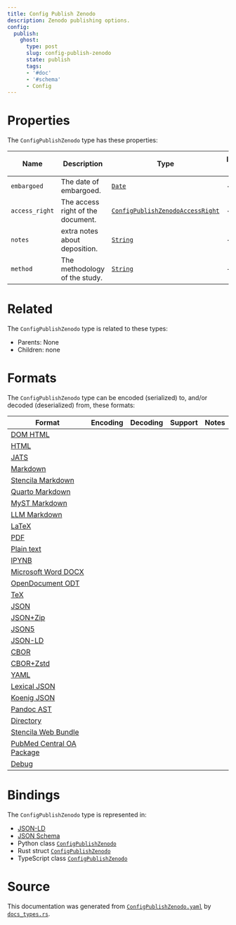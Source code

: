```yaml
---
title: Config Publish Zenodo
description: Zenodo publishing options.
config:
  publish:
    ghost:
      type: post
      slug: config-publish-zenodo
      state: publish
      tags:
      - '#doc'
      - '#schema'
      - Config
---
```


# Properties

The `ConfigPublishZenodo` type has these properties:

| Name           | Description                       | Type                                                                                                                   | Inherited from | `JSON-LD @id` | Aliases        |
| -------------- | --------------------------------- | ---------------------------------------------------------------------------------------------------------------------- | -------------- | ------------- | -------------- |
| `embargoed`    | The date of embargoed.            | [`Date`](https://stencila.ghost.io/docs/reference/schema/date)                                                         | -              | ``            | -              |
| `access_right` | The access right of the document. | [`ConfigPublishZenodoAccessRight`](https://stencila.ghost.io/docs/reference/schema/config-publish-zenodo-access-right) | -              | ``            | `access-right` |
| `notes`        | extra notes about deposition.     | [`String`](https://stencila.ghost.io/docs/reference/schema/string)                                                     | -              | ``            | -              |
| `method`       | The methodology of the study.     | [`String`](https://stencila.ghost.io/docs/reference/schema/string)                                                     | -              | ``            | -              |

# Related

The `ConfigPublishZenodo` type is related to these types:

- Parents: None
- Children: none

# Formats

The `ConfigPublishZenodo` type can be encoded (serialized) to, and/or decoded (deserialized) from, these formats:

| Format                                                                               | Encoding | Decoding | Support | Notes |
| ------------------------------------------------------------------------------------ | -------- | -------- | ------- | ----- |
| [DOM HTML](https://stencila.ghost.io/docs/reference/formats/dom.html)                |          |          |         |
| [HTML](https://stencila.ghost.io/docs/reference/formats/html)                        |          |          |         |
| [JATS](https://stencila.ghost.io/docs/reference/formats/jats)                        |          |          |         |
| [Markdown](https://stencila.ghost.io/docs/reference/formats/md)                      |          |          |         |
| [Stencila Markdown](https://stencila.ghost.io/docs/reference/formats/smd)            |          |          |         |
| [Quarto Markdown](https://stencila.ghost.io/docs/reference/formats/qmd)              |          |          |         |
| [MyST Markdown](https://stencila.ghost.io/docs/reference/formats/myst)               |          |          |         |
| [LLM Markdown](https://stencila.ghost.io/docs/reference/formats/llmd)                |          |          |         |
| [LaTeX](https://stencila.ghost.io/docs/reference/formats/latex)                      |          |          |         |
| [PDF](https://stencila.ghost.io/docs/reference/formats/pdf)                          |          |          |         |
| [Plain text](https://stencila.ghost.io/docs/reference/formats/text)                  |          |          |         |
| [IPYNB](https://stencila.ghost.io/docs/reference/formats/ipynb)                      |          |          |         |
| [Microsoft Word DOCX](https://stencila.ghost.io/docs/reference/formats/docx)         |          |          |         |
| [OpenDocument ODT](https://stencila.ghost.io/docs/reference/formats/odt)             |          |          |         |
| [TeX](https://stencila.ghost.io/docs/reference/formats/tex)                          |          |          |         |
| [JSON](https://stencila.ghost.io/docs/reference/formats/json)                        |          |          |         |
| [JSON+Zip](https://stencila.ghost.io/docs/reference/formats/json.zip)                |          |          |         |
| [JSON5](https://stencila.ghost.io/docs/reference/formats/json5)                      |          |          |         |
| [JSON-LD](https://stencila.ghost.io/docs/reference/formats/jsonld)                   |          |          |         |
| [CBOR](https://stencila.ghost.io/docs/reference/formats/cbor)                        |          |          |         |
| [CBOR+Zstd](https://stencila.ghost.io/docs/reference/formats/cbor.zstd)              |          |          |         |
| [YAML](https://stencila.ghost.io/docs/reference/formats/yaml)                        |          |          |         |
| [Lexical JSON](https://stencila.ghost.io/docs/reference/formats/lexical)             |          |          |         |
| [Koenig JSON](https://stencila.ghost.io/docs/reference/formats/koenig)               |          |          |         |
| [Pandoc AST](https://stencila.ghost.io/docs/reference/formats/pandoc)                |          |          |         |
| [Directory](https://stencila.ghost.io/docs/reference/formats/directory)              |          |          |         |
| [Stencila Web Bundle](https://stencila.ghost.io/docs/reference/formats/swb)          |          |          |         |
| [PubMed Central OA Package](https://stencila.ghost.io/docs/reference/formats/pmcoap) |          |          |         |
| [Debug](https://stencila.ghost.io/docs/reference/formats/debug)                      |          |          |         |

# Bindings

The `ConfigPublishZenodo` type is represented in:

- [JSON-LD](https://stencila.org/ConfigPublishZenodo.jsonld)
- [JSON Schema](https://stencila.org/ConfigPublishZenodo.schema.json)
- Python class [`ConfigPublishZenodo`](https://github.com/stencila/stencila/blob/main/python/python/stencila/types/config_publish_zenodo.py)
- Rust struct [`ConfigPublishZenodo`](https://github.com/stencila/stencila/blob/main/rust/schema/src/types/config_publish_zenodo.rs)
- TypeScript class [`ConfigPublishZenodo`](https://github.com/stencila/stencila/blob/main/ts/src/types/ConfigPublishZenodo.ts)

# Source

This documentation was generated from [`ConfigPublishZenodo.yaml`](https://github.com/stencila/stencila/blob/main/schema/ConfigPublishZenodo.yaml) by [`docs_types.rs`](https://github.com/stencila/stencila/blob/main/rust/schema-gen/src/docs_types.rs).
